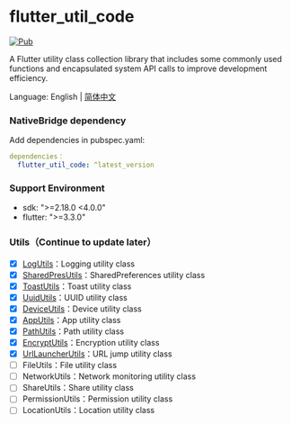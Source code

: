 # flutter_util_code

[![Pub](https://img.shields.io/pub/v/flutter_util_code.svg)](https://pub.dev/packages/flutter_util_code)

A Flutter utility class collection library that includes some commonly used functions and encapsulated system API calls to improve development efficiency.

Language: English | [简体中文](README-ZH.md)

### NativeBridge dependency

Add dependencies in pubspec.yaml:

~~~yaml
dependencies：
  flutter_util_code: ^latest_version
~~~

### Support Environment
- sdk: ">=2.18.0 <4.0.0"
- flutter: ">=3.3.0"

### Utils（Continue to update later）
- [x] [LogUtils](https://github.com/Fitem/flutter_util_code/blob/master/lib/log_utils.dart)：Logging utility class
- [x] [SharedPresUtils](https://github.com/Fitem/flutter_util_code/blob/master/lib/shared_preference_utils.dart)：SharedPreferences utility class
- [x] [ToastUtils](https://github.com/Fitem/flutter_util_code/blob/master/lib/toast_utils.dart)：Toast utility class
- [x] [UuidUtils](https://github.com/Fitem/flutter_util_code/blob/master/lib/uuid_utils.dart)：UUID utility class
- [x] [DeviceUtils](https://github.com/Fitem/flutter_util_code/blob/master/lib/device_utils.dart)：Device utility class
- [x] [AppUtils](https://github.com/Fitem/flutter_util_code/blob/master/lib/app_utils.dart)：App utility class
- [x] [PathUtils](https://github.com/Fitem/flutter_util_code/blob/master/lib/path_utils.dart)：Path utility class
- [x] [EncryptUtils](https://github.com/Fitem/flutter_util_code/blob/master/lib/encrypt_utils.dart)：Encryption utility class
- [x] [UrlLauncherUtils](https://github.com/Fitem/flutter_util_code/blob/master/lib/url_launcher_utils.dart)：URL jump utility class
- [ ] FileUtils：File utility class
- [ ] NetworkUtils：Network monitoring utility class
- [ ] ShareUtils：Share utility class
- [ ] PermissionUtils：Permission utility class
- [ ] LocationUtils：Location utility class